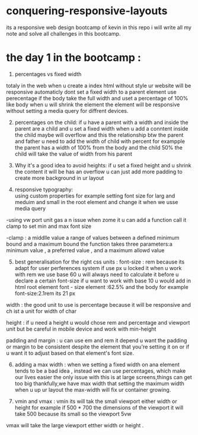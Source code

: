 # conquering-responsive-layouts
its a responsive web design bootcamp of kevin in this repo i will write all my note and solve all challenges in this  bootcamp.


# the day 1 in the bootcamp :

1. percentages vs fixed width

totaly in the web when u create a index html without style ur website will be responsive automaticly
dont set a fixed width to a parent element use perecentage if the body take the full width and uset a percentage of 100% like body when u will shrink the element the element will be responsive without setting a media query for diffrent devices.

2. percentages on the child:
if u have a parent with a width and inside the parent are a child and u set a fixed width when u add a conntent inside the child maybe will overflow and this the relationship btw the parent and father u need to add the width of child with percent for exampple the parent has a width of 100% from the body and the child 50% the child will take the value of width from his parent 


3. Why it's a good idea to avoid heights:
 if u set a fixed height and u shrink the content it will be has an overflow u can just add more padding to create more background in ur layout 
 
 4. responsive typography:  
 using custom properties for example setting font size for larg and meduim and small in the root element and change it when we usse media query
 
-using vw port unit gas a n issue when zome it u can add a function call it clamp to set min and max font size

-clamp : a middlle value a range of values between a defined minimum bound and a maximum bound the function takes three parameters:a minimum value , a preferred value , and a maximum allowd value 

5. best generalisation for the right css units :
font-size : rem because its adapt for user perferences system if use px u locked it when u work with rem we use base 60 u will always need to calculate it before u declare a certain font-size if u want to work with base 10 u would add in html root element font - size element :62.5% and the body for example font-size:2.1rem its 21 px

width : the good unit to use is percentage because it will be responsive and ch ist a unit for width of char 

height : if u need a height u would chose rem and percentage and viewport unit but be careful in mobile device and work with min-height 

padding and margin : u can use em and rem it depend u want the padding or margin to be consistent despite the element that you're setting it on or if u want it to adjust based on that element's font size.

6. adding a max width :
when we setting a fixed width on ana element tends to be a bad idea , instead we can use percentages, which make our lives easier the only issue with this is at large screens,things can get too big thankfully,we have max width that setting the maximum width when u up ur layout the max-width will fix ur container growing.

7. vmin and vmax :
vmin its will tak the small viewport either width or height for example if 500 * 700 the dimensions of the viewport it will take 500 because its small so the viewport 5vw

vmax will take the large viewport etther width or height .
